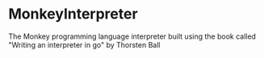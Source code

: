 # MonkeyInterpreter
The Monkey programming language interpreter built using the book called "Writing an interpreter in go" by Thorsten Ball
